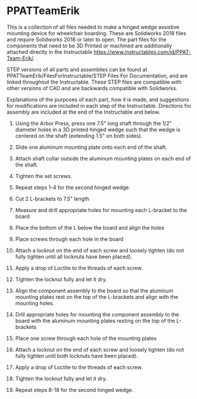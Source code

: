 # PPATTeamErik
This is a collection of all files needed to make a hinged wedge assistive mounting device for wheelchair boarding. These are Solidworks 2018 files and require Solidworks 2018 or later to open. The part files for the components that need to be 3D Printed or machined are additionally attached directly in the Instructable https://www.instructables.com/id/PPAT-Team-Erik/. 

STEP versions of all parts and assemblies can be found at PPATTeamErik/FilesForInstructable/STEP Files For Documentation, and are linked throughout the Instructable. These STEP files are compatible with other versions of CAD and are backwards compatible with Solidworks.

Explanations of the purposes of each part, how it is made, and suggestions for modifications are included in each step of the Instructable. Directions for assembly are included at the end of the Instructable and below.
1. Using the Arbor Press, press one 7.5" long shaft through the 1/2" diameter holes in a 3D printed hinged wedge such that the wedge is centered on the shaft (extending 1.5" on both sides).
2. Slide one aluminum mounting plate onto each end of the shaft.
3. Attach shaft collar outside the aluminum mounting plates on each end of the shaft.
4. Tighten the set screws.
5. Repeat steps 1-4 for the second hinged wedge.

6. Cut 2 L-brackets to 7.5" length
7. Measure and drill appropriate holes for mounting each L-bracket to the board
8. Place the bottom of the L below the board and align the holes
9. Place screws through each hole in the board
10. Attach a locknut on the end of each screw and loosely tighten (do not fully tighten until all locknuts have been placed).
11. Apply a drop of Loctite to the threads of each screw.
12. Tighten the locknut fully and let it dry.
13. Align the component assembly to the board so that the aluminum mounting plates rest on the top of the L-brackets and align with the mounting holes.
14. Drill appropriate holes for mounting the component assembly to the board with the aluminum mounting plates resting on the top of the L-brackets
15. Place one screw through each hole of the mounting plates
16. Attach a locknut on the end of each screw and loosely tighten (do not fully tighten until both locknuts have been placed).
17. Apply a drop of Loctite to the threads of each screw.
18. Tighten the locknut fully and let it dry.
19. Repeat steps 8-18 for the second hinged wedge.
